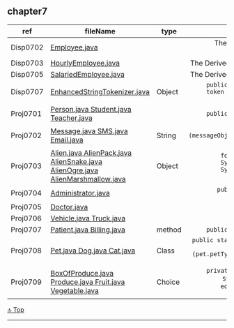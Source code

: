 chapter7
---
[top]: top

ref | fileName | type | shown
--- | --- | --- | ---:
Disp0702 | [ Employee.java ]( chapter7/src/Employee.java )                  |  | The Base Class for HourlyEmployee & SalariedEmployee
Disp0703 | [ HourlyEmployee.java ]( chapter7/src/HourlyEmployee.java )      |  | The Derived Class from base class Employee
Disp0705 | [ SalariedEmployee.java ]( chapter7/src/SalariedEmployee.java )  |  | The Derived Class from base class Employee
Disp0707 | [ EnhancedStringTokenizer.java ]( chapter7/src/EnhancedStringTokenizer.java ) | Object | `public Object nextElement() {  String token = super.nextToken(); ... return (Object) token;`
Proj0701 | [ Person.java ]( chapter7/src/Person.java ) [ Student.java ]( chapter7/src/Student.java ) [ Teacher.java ]( chapter7/src/Teacher.java ) |  | `public class Teacher extends Person {`
Proj0702 | [ Message.java ]( chapter7/src/Message.java ) [ SMS.java ]( chapter7/src/SMS.java ) [ Email.java ]( chapter7/src/Email.java ) | String | `if (messageObject.toString().indexOf(keyword, 0) >= 0) { return true; }`
Proj0703 | [ Alien.java ]( chapter7/src/Alien.java ) [ AlienPack.java ]( chapter7/src/AlienPack.java ) [ AlienSnake.java ]( chapter7/src/AlienSnake.java ) [ AlienOgre.java ]( chapter7/src/AlienOgre.java ) [ AlienMarshmallow.java ]( chapter7/src/AlienMarshmallow.java ) | Object | `for (Alien n : arr.getAliens()) { System.out.println(n.getClass());  System.out.println(", Damage: " + n.getDamage()); }`
Proj0704 | [ Administrator.java ]( chapter7/src/Administrator.java )        |  | `public class Administrator extends SalariedEmployee {`
Proj0705 | [ Doctor.java ]( chapter7/src/Doctor.java )                      |  | ` `
Proj0706 | [ Vehicle.java ]( chapter7/src/Vehicle.java ) [ Truck.java ]( chapter7/src/Truck.java ) |  | ` `
Proj0707 | [ Patient.java ]( chapter7/src/Patient.java ) [ Billing.java ]( chapter7/src/Billing.java ) | method | `public static void methodsTesting() {`
Proj0708 | [ Pet.java ]( chapter7/src/Pet.java ) [ Dog.java ]( chapter7/src/Dog.java ) [ Cat.java ]( chapter7/src/Cat.java ) | Class | `public static void displayDosage(Pet pet) {if (pet.petTypeOK(pet.getClass().getName())) {`
Proj0709 | [ BoxOfProduce.java ]( chapter7/src/BoxOfProduce.java ) [ Produce.java ]( chapter7/src/Produce.java ) [ Fruit.java ]( chapter7/src/Fruit.java ) [ Vegetable.java ]( chapter7/src/Vegetable.java ) | Choice | `private Produce fromFile(int filerow, String prodName) {` `public boolean equals(Object other) { ... return name.equalsIgnoreCase(p.name);`

<!--- Comments here --->

[:top: Top](#top)

---
